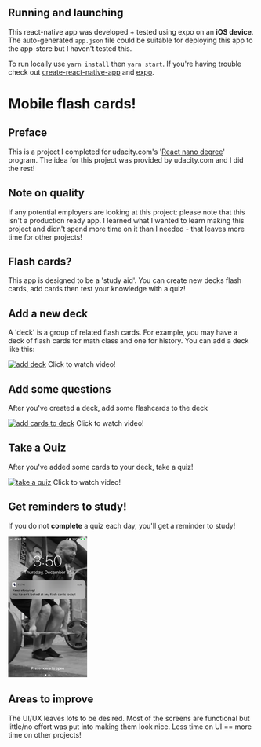 ## Running and launching
This react-native app was developed + tested using expo on an **iOS device**. The auto-generated `app.json` file could be suitable for deploying this app to the app-store but I haven't tested this.

To run locally use `yarn install` then `yarn start`. If you're having trouble check out [create-react-native-app](https://github.com/expo/create-react-native-app) and [expo](https://docs.expo.io/get-started/installation/).

# Mobile flash cards!

## Preface
This is a project I completed for udacity.com's '[React nano degree](https://d20vrrgs8k4bvw.cloudfront.net/documents/en-US/reactnd-syllabus-3.0.pdf)' program. The idea for this project was provided by udacity.com and I did the rest!

## Note on quality
If any potential employers are looking at this project: please note that this isn't a production ready app. I learned what I wanted to learn making this project and didn't spend more time on it than I needed - that leaves more time for other projects!

## Flash cards?
This app is designed to be a 'study aid'. You can create new decks flash cards, add cards then test your knowledge with a quiz!

## Add a new deck
A 'deck' is a group of related flash cards. For example, you may have a deck of flash cards for math class and one for history. You can add a deck like this:

[![add deck](http://img.youtube.com/vi/_Zt0Qebko3Y/0.jpg)](http://www.youtube.com/watch?v=_Zt0Qebko3Y)
Click to watch video!

## Add some questions
After you've created a deck, add some flashcards to the deck

[![add cards to deck](http://img.youtube.com/vi/En1z5PlyYZc/0.jpg)](http://www.youtube.com/watch?v=En1z5PlyYZc)
Click to watch video!

## Take a Quiz
After you've added some cards to your deck, take a quiz!

[![take a quiz](http://img.youtube.com/vi/QkOA8m1DJ_8/0.jpg)](http://www.youtube.com/watch?v=QkOA8m1DJ_8)
Click to watch video!

## Get reminders to study!
If you do not **complete** a quiz each day, you'll get a reminder to study!

<img src='doc-images/study-reminder.png' height='286px' alt='study reminder'>

## Areas to improve
The UI/UX leaves lots to be desired. Most of the screens are functional but little/no effort was put into making them look nice. Less time on UI == more time on other projects!
